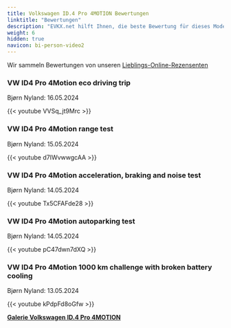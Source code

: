 ```yaml
---
title: Volkswagen ID.4 Pro 4MOTION Bewertungen
linktitle: "Bewertungen"
description: "EVKX.net hilft Ihnen, die beste Bewertung für dieses Modell zu finden."
weight: 6
hidden: true
navicon: bi-person-video2
---
```

Wir sammeln Bewertungen von unseren [Lieblings-Online-Rezensenten](../../../../../guides/evreviewers/)

<div class="container text-center shadow p-2 pe-4 mb-5 bg-body-tertiary rounded border">
<h3>VW ID4 Pro 4Motion eco driving trip</h3>
<p>Bjørn Nyland: 16.05.2024</p>

{{< youtube VVSq_jt9Mrc >}}

</div>
<div class="container text-center shadow p-2 pe-4 mb-5 bg-body-tertiary rounded border">
<h3>VW ID4 Pro 4Motion range test</h3>
<p>Bjørn Nyland: 15.05.2024</p>

{{< youtube d7IWvwwgcAA >}}

</div>
<div class="container text-center shadow p-2 pe-4 mb-5 bg-body-tertiary rounded border">
<h3>VW ID4 Pro 4Motion acceleration, braking and noise test</h3>
<p>Bjørn Nyland: 14.05.2024</p>

{{< youtube Tx5CFAFde28 >}}

</div>
<div class="container text-center shadow p-2 pe-4 mb-5 bg-body-tertiary rounded border">
<h3>VW ID4 Pro 4Motion autoparking test</h3>
<p>Bjørn Nyland: 14.05.2024</p>

{{< youtube pC47dwn7dXQ >}}

</div>
<div class="container text-center shadow p-2 pe-4 mb-5 bg-body-tertiary rounded border">
<h3>VW ID4 Pro 4Motion 1000 km challenge with broken battery cooling</h3>
<p>Bjørn Nyland: 13.05.2024</p>

{{< youtube kPdpFd8oGfw >}}

</div>
<div class="mt-3 mb-3">
<a href="../gallery/" class="text-decoration-none text-black">
<strong><i class="bi-arrow-left"></i>Galerie  </strong>
</a>
<a href="../" class="text-decoration-none text-black float-end">
<strong>Volkswagen ID.4 Pro 4MOTION <i class="bi-arrow-right"></i></strong>
</a>
</div>
